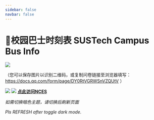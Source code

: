 ```yaml
---
sidebar: false
navbar: false
---
```

# 🚌校园巴士时刻表 SUSTech Campus Bus Info

![](https://mirrors.sustech.edu.cn/site/sustech-online/img/misc/bustimer-banner1.png)

（您可以保存图片以识别二维码，或复制问卷链接至浏览器填写： https://docs.qq.com/form/page/DY0RtVGRWSnVZQUtV ）

<ClientOnly>
  <TabView :isMapTabEnabled="true"></TabView>
</ClientOnly>

![](https://mirrors.sustech.edu.cn/site/sustech-online/img/misc/sustown-ad-202409.png)
![](https://mirrors.sustech.edu.cn/site/sustech-online/img/misc/nces-ad-202308.png)
[**点此访问NCES**](https://nces.cra.moe/)

*如需切换暗色主题，请切换后刷新页面*

*Pls REFRESH after toggle dark mode.*